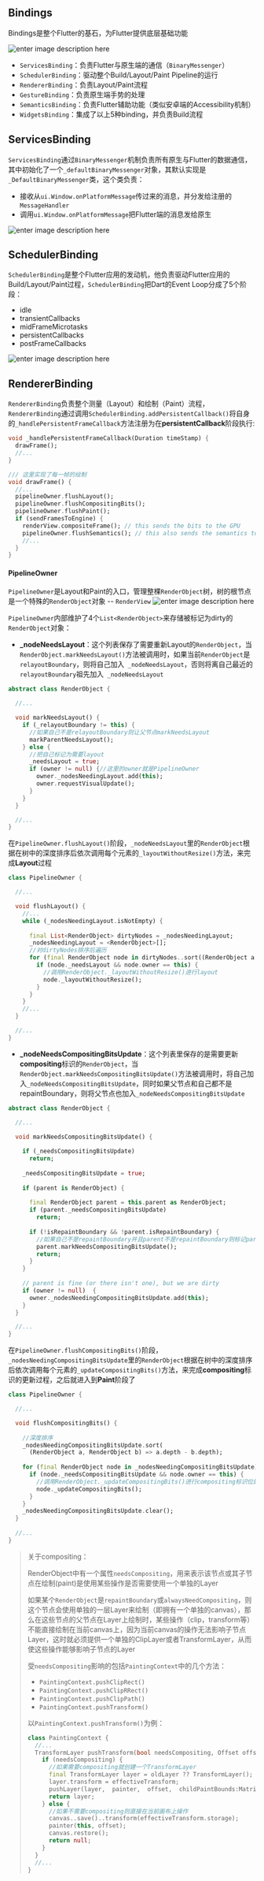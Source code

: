 ## Bindings
Bindings是整个Flutter的基石，为Flutter提供底层基础功能

![enter image description here](https://raw.githubusercontent.com/Ryan-Hu/LearnFlutter/master/images/binding-overview.svg)

* `ServicesBinding`：负责Flutter与原生端的通信（`BinaryMessenger`）
* `SchedulerBinding`：驱动整个Build/Layout/Paint Pipeline的运行
* `RendererBinding`：负责Layout/Paint流程
* `GestureBinding`：负责原生端手势的处理
* `SemanticsBinding`：负责Flutter辅助功能（类似安卓端的Accessibility机制）
* `WidgetsBinding`：集成了以上5种binding，并负责Build流程

## ServicesBinding
`ServicesBinding`通过`BinaryMessenger`机制负责所有原生与Flutter的数据通信，其中初始化了一个`_defaultBinaryMessenger`对象，其默认实现是`_DefaultBinaryMessenger`类，这个类负责：
* 接收从`ui.Window.onPlatformMessage`传过来的消息，并分发给注册的`MessageHandler`
* 调用`ui.Window.onPlatformMessage`把Flutter端的消息发给原生


![enter image description here](https://raw.githubusercontent.com/Ryan-Hu/LearnFlutter/master/images/binding-services.svg)

## SchedulerBinding
`SchedulerBinding`是整个Flutter应用的发动机，他负责驱动Flutter应用的Build/Layout/Paint过程，`SchedulerBinding`把Dart的Event Loop分成了5个阶段：
* idle
* transientCallbacks
* midFrameMicrotasks
* persistentCallbacks
* postFrameCallbacks

![enter image description here](https://raw.githubusercontent.com/Ryan-Hu/LearnFlutter/master/images/binding-scheduler.svg)

## RendererBinding
`RendererBinding`负责整个测量（Layout）和绘制（Paint）流程，
`RendererBinding`通过调用`SchedulerBinding.addPersistentCallback()`将自身的`_handlePersistentFrameCallback`方法注册为在**persistentCallback**阶段执行:
```dart
void _handlePersistentFrameCallback(Duration timeStamp) {  
  drawFrame();  
  //...
}

/// 这里实现了每一帧的绘制
void drawFrame() {  
  //...
  pipelineOwner.flushLayout();  
  pipelineOwner.flushCompositingBits();  
  pipelineOwner.flushPaint();  
  if (sendFramesToEngine) {  
    renderView.compositeFrame(); // this sends the bits to the GPU  
    pipelineOwner.flushSemantics(); // this also sends the semantics to the OS.  
    //...
  }  
}
```

#### PipelineOwner
`PipelineOwner`是Layout和Paint的入口，管理整棵`RenderObject`树，树的根节点是一个特殊的`RenderObject`对象 -- `RenderView`
![enter image description here](https://raw.githubusercontent.com/Ryan-Hu/LearnFlutter/master/images/binding-rendering-pipeline.svg)

`PipelineOwner`内部维护了4个`List<RenderObject>`来存储被标记为dirty的`RenderObject`对象：

* **_nodeNeedsLayout**：这个列表保存了需要重新Layout的`RenderObject`，当`RenderObject.markNeedsLayout()`方法被调用时，如果当前`RenderObject`是`relayoutBoundary`，则将自己加入` _nodeNeedsLayout`，否则将离自己最近的`relayoutBoundary`祖先加入` _nodeNeedsLayout`

```dart
abstract class RenderObject {

  //...

  void markNeedsLayout() {  
    if (_relayoutBoundary != this) {
      //如果自己不是relayoutBoundary则让父节点markNeedsLayout  
      markParentNeedsLayout();  
    } else {  
      //把自己标记为需要layout
      _needsLayout = true;  
      if (owner != null) {//这里的owner就是PipelineOwner
        owner._nodesNeedingLayout.add(this);  
        owner.requestVisualUpdate();  
      }  
    }  
  }

  //...
}
```

在`PipelineOwner.flushLayout()`阶段，`_nodeNeedsLayout`里的`RenderObject`根据在树中的深度排序后依次调用每个元素的`_layoutWithoutResize()`方法，来完成**Layout**过程
```dart
class PipelineOwner {

  //...

  void flushLayout() {
    //...
    while (_nodesNeedingLayout.isNotEmpty) {  
		
      final List<RenderObject> dirtyNodes = _nodesNeedingLayout;  
      _nodesNeedingLayout = <RenderObject>[];  
      //对dirtyNodes排序后遍历
      for (final RenderObject node in dirtyNodes..sort((RenderObject a, RenderObject b) => a.depth - b.depth)) {  
        if (node._needsLayout && node.owner == this) {
          //调用RenderObject._layoutWithoutResize()进行layout
          node._layoutWithoutResize();  
        }
      }  
    }
    //...
  }

  //...
}
```

* **_nodeNeedsCompositingBitsUpdate**：这个列表里保存的是需要更新**compositing**标识的`RenderObject`，当`RenderObject.markNeedsCompositingBitsUpdate()`方法被调用时，将自己加入`_nodeNeedsCompositingBitsUpdate`，同时如果父节点和自己都不是repaintBoundary，则将父节点也加入`_nodeNeedsCompositingBitsUpdate`

```dart
abstract class RenderObject {

  //...

  void markNeedsCompositingBitsUpdate() {
	
    if (_needsCompositingBitsUpdate)  
      return;
		  
    _needsCompositingBitsUpdate = true;  
		
    if (parent is RenderObject) {  
    
      final RenderObject parent = this.parent as RenderObject;  
      if (parent._needsCompositingBitsUpdate)  
        return;  
        
      if (!isRepaintBoundary && !parent.isRepaintBoundary) {  
        //如果自己不是repaintBoundary并且parent不是repaintBoundary则标记parent
        parent.markNeedsCompositingBitsUpdate();  
        return;  
      }  
    }
		
    // parent is fine (or there isn't one), but we are dirty  
    if (owner != null)  {
      owner._nodesNeedingCompositingBitsUpdate.add(this);
    }
  }

  //...
}
```

在`PipelineOwner.flushCompositingBits()`阶段，`_nodesNeedingCompositingBitsUpdate`里的`RenderObject`根据在树中的深度排序后依次调用每个元素的`_updateCompositingBits()`方法，来完成**compositing**标识的更新过程，之后就进入到**Paint**阶段了

```dart
class PipelineOwner {

  //...

  void flushCompositingBits() {  
	
    //深度排序
    _nodesNeedingCompositingBitsUpdate.sort(
      (RenderObject a, RenderObject b) => a.depth - b.depth);  
		
    for (final RenderObject node in _nodesNeedingCompositingBitsUpdate) {  
      if (node._needsCompositingBitsUpdate && node.owner == this) {
        //调用RenderObject._updateCompositingBits()进行compositing标识位的更新
        node._updateCompositingBits(); 
      }
    }  
    _nodesNeedingCompositingBitsUpdate.clear();  
  }
	
  //...
}
```

> 关于compositing：
> 
> RenderObject中有一个属性`needsCompositing`，用来表示该节点或其子节点在绘制(paint)是使用某些操作是否需要使用一个单独的Layer
> 
> 如果某个`RenderObject`是`repaintBoundary`或`alwaysNeedCompositing`，则这个节点会使用单独的一层Layer来绘制（即拥有一个单独的canvas），那么在这些节点的父节点在Layer上绘制时，某些操作（clip，transform等）不能直接绘制在当前canvas上，因为当前canvas的操作无法影响子节点Layer，这时就必须提供一个单独的ClipLayer或者TransformLayer，从而使这些操作能够影响子节点的Layer
> 
> 受`needsCompositing`影响的包括`PaintingContext`中的几个方法：
> * `PaintingContext.pushClipRect()`
> * `PaintingContext.pushClipRRect()`
> * `PaintingContext.pushClipPath()`
> * `PaintingContext.pushTransform()`
>
> 以`PaintingContext.pushTransform()`为例：
> ```dart
> class PaintingContext {
>   //...
>   TransformLayer pushTransform(bool needsCompositing, Offset offset, Matrix4 transform, PaintingContextCallback painter, { TransformLayer oldLayer }) {
>     if (needsCompositing) {
>       //如果需要compositing就创建一个TransformLayer
>       final TransformLayer layer = oldLayer ?? TransformLayer();
>       layer.transform = effectiveTransform;
>       pushLayer(layer,  painter,  offset,  childPaintBounds:MatrixUtils.inverseTransformRect(effectiveTransform, estimatedBounds),);
>       return layer;
>     } else {
>       //如果不需要compositing则直接在当前画布上操作
>       canvas..save()..transform(effectiveTransform.storage);
>       painter(this, offset);
>       canvas.restore();
>       return null;
>     }
>   }
>   //...
> }
> ```


